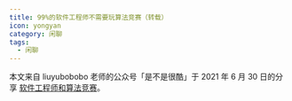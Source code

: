 ```yaml
---
title: 99%的软件工程师不需要玩算法竞赛（转载）
icon: yongyan
category: 闲聊
tags:
  - 闲聊
---
```


本文来自 liuyubobobo 老师的公众号「是不是很酷」于 2021 年 6 月 30 日的分享 [软件工程师和算法竞赛](https://mp.weixin.qq.com/s/M7dYogVo5b-7m0ScDaGP3A)。